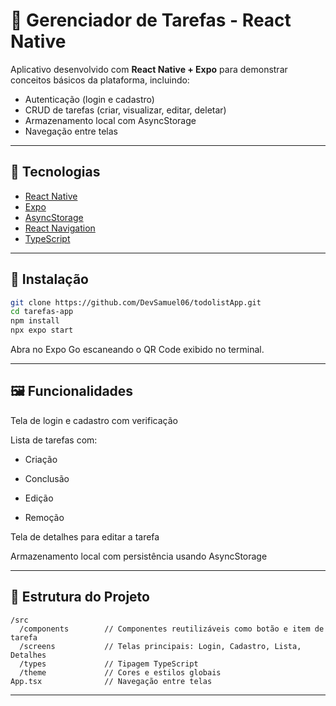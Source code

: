 # 📱 Gerenciador de Tarefas - React Native

Aplicativo desenvolvido com **React Native + Expo** para demonstrar conceitos básicos da plataforma, incluindo:

- Autenticação (login e cadastro)
- CRUD de tarefas (criar, visualizar, editar, deletar)
- Armazenamento local com AsyncStorage
- Navegação entre telas

---

## 🔧 Tecnologias

- [React Native](https://reactnative.dev/)
- [Expo](https://expo.dev/)
- [AsyncStorage](https://react-native-async-storage.github.io/async-storage/)
- [React Navigation](https://reactnavigation.org/)
- [TypeScript](https://www.typescriptlang.org/)

---

## 🚀 Instalação

```bash
git clone https://github.com/DevSamuel06/todolistApp.git
cd tarefas-app
npm install
npx expo start
```
Abra no Expo Go escaneando o QR Code exibido no terminal.

---

## 🖼️ Funcionalidades
Tela de login e cadastro com verificação

Lista de tarefas com:

- Criação

- Conclusão

- Edição

- Remoção

Tela de detalhes para editar a tarefa

Armazenamento local com persistência usando AsyncStorage

---

## 📂 Estrutura do Projeto

	/src
	  /components        // Componentes reutilizáveis como botão e item de tarefa
	  /screens           // Telas principais: Login, Cadastro, Lista, Detalhes
	  /types             // Tipagem TypeScript
	  /theme             // Cores e estilos globais
	App.tsx              // Navegação entre telas

---

